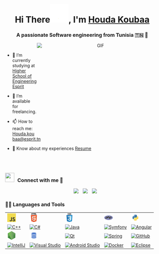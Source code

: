 <h1 align="center">Hi There<img src="https://github.com/Kathryn-Jie/Kathryn-Jie/blob/main/wave.gif" width="60px"/>, I'm <a href="https://100rabhcsmc.github.io/Me.io/" target="blank">
Houda Koubaa</a></h1>
<h3 align="center">A passionate Software engineering from Tunisia  &#127481;&#127475 💖</h3>


<a target="_blank" align="center">
  <img align="right" top="300" height="300" width="400" alt="GIF" src="https://media.giphy.com/media/SWoSkN6DxTszqIKEqv/giphy.gif">
</a>

<br>

- 🔭 I’m currently studying at <a href="https://esprit.tn/" target="blank">Higher School of Engineering Esprit </a>

- 🤝 I’m available for freelancing.

- 📫 How to reach me: Houda.koubaa@esprit.tn 

- 📄 Know about my experiences <a href="" target="blank">Resume</a>
<br/>
<br>
<h3> <img src="https://media.giphy.com/media/iY8CRBdQXODJSCERIr/giphy.gif" width="30" height="30" style="margin-right: 10px;">Connect with me 🤝 </h3>

<p align="center">

 <div align="center"  class="icons-social" style="margin-left: 10px;">
        <a style="margin-left: 10px;"  target="_blank" href="https://www.linkedin.com/in/houda-koubaa-4486a2199/">
			<img src="https://img.icons8.com/doodle/40/000000/linkedin--v2.png"></a>
        <a style="margin-left: 10px;" target="_blank" href="https://github.com/HoudaKoubaa">
		<img src="https://img.icons8.com/doodle/40/000000/github--v1.png"></a>
	  <a style="margin-left: 10px;" target="_blank" href="https://github.com/HoudaKoubaa">
		<img src="https://img.icons8.com/doodle/40/000000/facebook--v1.png"></a>
</div>

</p>
<h3>👨‍💻 Languages and Tools </h3>
<table>
<p align="center">
    <tbody>
        <tr>
            <td><a href="#"><img alt="JavaScript" title="JavaScript" height="28px"
                        src="https://raw.githubusercontent.com/github/explore/80688e429a7d4ef2fca1e82350fe8e3517d3494d/topics/javascript/javascript.png" /></a>
            </td>
            <td><a href="#"><img alt="HTML5" title="HTML5" height="28px"
                        src="https://raw.githubusercontent.com/github/explore/80688e429a7d4ef2fca1e82350fe8e3517d3494d/topics/html/html.png" /></a>
            </td>
            <td><a href="#"><img alt="CSS3" title="CSS3" height="28px"
                        src="https://raw.githubusercontent.com/github/explore/80688e429a7d4ef2fca1e82350fe8e3517d3494d/topics/css/css.png" /></a>
            </td>
            <td><a href="#"><img alt="PHP" title="PHP" height="28px"
                        src="https://raw.githubusercontent.com/github/explore/80688e429a7d4ef2fca1e82350fe8e3517d3494d/topics/php/php.png" /></a>
            </td>
            <td><a href="#"><img alt="Python" title="Python" height="28px"
                        src="https://raw.githubusercontent.com/github/explore/80688e429a7d4ef2fca1e82350fe8e3517d3494d/topics/python/python.png" /></a>
            </td>
        </tr>
        <tr>
            <td><a href="#"><img alt="C++" title="C++" height="28px"
                        src="https://img.icons8.com/color/48/000000/c-plus-plus-logo.png" /></a></td>
            <td><a href="#"><img alt="C#" title="C#" height="28px"
                        src="https://img.icons8.com/color/48/000000/c-sharp-logo.png" /></a></td>
            <td><a href="#"><img alt="Java" title="Java" height="28px"
                        src="https://img.icons8.com/color/48/000000/java-coffee-cup-logo.png" /></a></td>
            <td><a href="#"><img alt="Symfony" title="Symfony" height="28px"
                        src="https://img.icons8.com/external-tal-revivo-bold-tal-revivo/344/external-symfony-is-a-php-web-application-framework-logo-bold-tal-revivo.png" /></a>
            </td>
            <td><a href="#"><img alt="Angular" title="Angular" height="28px"
                        src="https://img.icons8.com/color/344/angularjs.png" /></a></td>
        </tr>
        <tr>
            <td><a href="#"><img alt="NodeJS" title="NodeJS" height="28px"
                        src="https://raw.githubusercontent.com/github/explore/80688e429a7d4ef2fca1e82350fe8e3517d3494d/topics/nodejs/nodejs.png" /></a>
            </td>
            <td><a href="#"><img alt="SQL" title="SQL" height="28px"
                        src="https://raw.githubusercontent.com/github/explore/80688e429a7d4ef2fca1e82350fe8e3517d3494d/topics/sql/sql.png" /></a>
            </td>
            <td><a href="#"><img alt="Qt" title="Qt" height="28px"
                        src="https://img.icons8.com/ios/344/qt.png" /></a></td>
            <td><a href="#"><img alt="Spring" title="Spring" height="28px"
                        src="https://seeklogo.com/images/S/spring-logo-9A2BC78AAF-seeklogo.com.png" /></a></td>
            <td><a href="#"><img alt="GitHub" title="GitHub" height="28px"
                        src="https://i.imgur.com/DZgetVv.png" /></a>
            </td>
        </tr>
        <tr>
            <td><a href="#"><img alt="IntelliJ" title="IntelliJ" height="28px"
                        src="https://upload.wikimedia.org/wikipedia/commons/9/9c/IntelliJ_IDEA_Icon.svg" /></a>
            </td>
            <td><a href="#"><img alt="Visual Studio" title="Visual Studio Code" height="28px"
                        src="https://img.icons8.com/fluent/48/000000/visual-studio-code-2019.png" /></a></td>
            <td><a href="#"><img alt="Android Studio" title="Android Studio" height="28px"
                        src="https://i.imgur.com/6nJGNMN.png" /></a></td>
            <td><a href="#"><img alt="Docker" title="Docker" height="28px"
                        src="https://img.icons8.com/color/344/docker.png" /></a></td>
            <td><a href="https://img.icons8.com/ios/344/java-eclipse.png"><img alt="Eclipse" title="Eclipse" height="28px"
                        src="https://img.icons8.com/ios/344/java-eclipse.png" /></a></td>
        </tr>
    </tbody>
</table>
<p>


